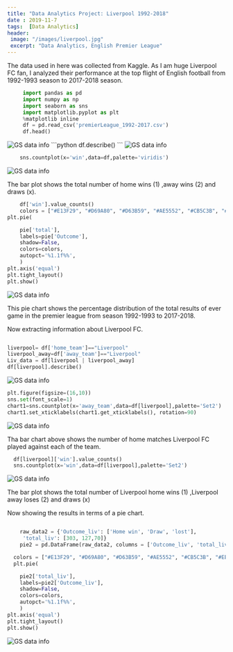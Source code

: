 ```yaml
---
title: "Data Analytics Project: Liverpool 1992-2018"
date : 2019-11-7
tags:  [Data Analytics]
header:
 image: "/images/liverpool.jpg"
 excerpt: "Data Analytics, English Premier League"
---
```

The data used in here was collected from Kaggle. As I am huge Liverpool FC fan, I analyzed their performance at the top flight of English football from 1992-1993 season to 2017-2018 season.

```python
     import pandas as pd
     import numpy as np
     import seaborn as sns
     import matplotlib.pyplot as plt
     %matplotlib inline
     df = pd.read_csv('premierLeague_1992-2017.csv')
     df.head()
```
<img src="{{ site.url }}{{ site.baseurl }}/images/EPL/datatable.JPG" alt=" GS data info">
```python
    df.describe()
```
<img src="{{ site.url }}{{ site.baseurl }}/images/EPL/datatable describe.JPG" alt=" GS data info">

```python
    sns.countplot(x='win',data=df,palette='viridis')
```
<img src="{{ site.url }}{{ site.baseurl }}/images/EPL/reslults.JPG" alt=" GS data info">

The bar plot shows the total number of home wins (1) ,away wins (2) and draws (x).

```python
    df['win'].value_counts()
    colors = ["#E13F29", "#D69A80", "#D63B59", "#AE5552", "#CB5C3B", "#EB8076", "#96624E"]
plt.pie(

    pie['total'],
    labels=pie['Outcome'],
    shadow=False,
    colors=colors,
    autopct='%1.1f%%',
    )
plt.axis('equal')
plt.tight_layout()
plt.show()
```
<img src="{{ site.url }}{{ site.baseurl }}/images/EPL/Pieresults.JPG" alt=" GS data info">

This pie chart shows the percentage distribution of the total results of ever game in the premier league from season 1992-1993 to 2017-2018.

Now extracting information about Liverpool FC.

```python

liverpool= df['home_team']=="Liverpool"
liverpool_away=df['away_team']=="Liverpool"
Liv_data = df[liverpool | liverpool_away]
df[liverpool].describe()
```

<img src="{{ site.url }}{{ site.baseurl }}/images/EPL/liverpool describe.JPG" alt=" GS data info">

```python
plt.figure(figsize=(16,10))
sns.set(font_scale=1)
chart1=sns.countplot(x='away_team',data=df[liverpool],palette='Set2')
chart1.set_xticklabels(chart1.get_xticklabels(), rotation=90)
```

<img src="{{ site.url }}{{ site.baseurl }}/images/EPL/liverpoolhomegoals.JPG" alt=" GS data info">

Tha bar chart above shows the number of home matches Liverpool FC played against each of the team.

```python  
  df[liverpool]['win'].value_counts()
  sns.countplot(x='win',data=df[liverpool],palette='Set2')
```
<img src="{{ site.url }}{{ site.baseurl }}/images/EPL/liverpoolhomeresult.JPG" alt=" GS data info">

The bar plot shows the total number of Liverpool home wins (1) ,Liverpool away loses (2) and draws (x)

Now showing the results in terms of a pie chart.

```python

    raw_data2 = {'Outcome_liv': ['Home win', 'Draw', 'lost'],
     'total_liv': [303, 127,70]}
    pie2 = pd.DataFrame(raw_data2, columns = ['Outcome_liv', 'total_liv'])
```
```python
  colors = ["#E13F29", "#D69A80", "#D63B59", "#AE5552", "#CB5C3B", "#EB8076", "#96624E"]
  plt.pie(

    pie2['total_liv'],
    labels=pie2['Outcome_liv'],
    shadow=False,
    colors=colors,
    autopct='%1.1f%%',
    )
plt.axis('equal')
plt.tight_layout()
plt.show()
```
<img src="{{ site.url }}{{ site.baseurl }}/images/EPL/liverpoolhomepie.JPG" alt=" GS data info">

